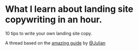 # What I learn about landing site copywriting in an hour. 

10 tips to write your own landing site copy. 

A thread based on the [amazing guide](https://www.julian.com/guide/growth/landing-pages) by [@Julian](https://twitter.com/Julian)

